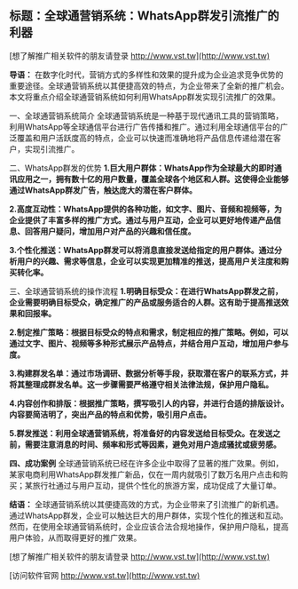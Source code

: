 ## **标题：全球通营销系统：WhatsApp群发引流推广的利器**

[想了解推广相关软件的朋友请登录 http://www.vst.tw](http://www.vst.tw)

**导语：**
在数字化时代，营销方式的多样性和效果的提升成为企业追求竞争优势的重要途径。全球通营销系统以其便捷高效的特点，为企业带来了全新的推广机会。本文将重点介绍全球通营销系统如何利用WhatsApp群发实现引流推广的效果。

一、全球通营销系统简介
全球通营销系统是一种基于现代通讯工具的营销策略，利用WhatsApp等全球通信平台进行广告传播和推广。通过利用全球通信平台的广泛覆盖和用户活跃度高的特点，企业可以快速而准确地将产品信息传递给潜在客户，实现引流推广。

二、WhatsApp群发的优势
**1.巨大用户群体：WhatsApp作为全球最大的即时通讯应用之一，拥有数十亿的用户数量，覆盖全球各个地区和人群。这使得企业能够通过WhatsApp群发广告，触达庞大的潜在客户群体。**

**2.高度互动性：WhatsApp提供的各种功能，如文字、图片、音频和视频等，为企业提供了丰富多样的推广方式。通过与用户互动，企业可以更好地传递产品信息、回答用户疑问，增加用户对产品的兴趣和信任度。**

**3.个性化推送：WhatsApp群发可以将消息直接发送给指定的用户群体。通过分析用户的兴趣、需求等信息，企业可以实现更加精准的推送，提高用户关注度和购买转化率。**

三、全球通营销系统的操作流程
**1.明确目标受众：在进行WhatsApp群发之前，企业需要明确目标受众，确定推广的产品或服务适合的人群。这有助于提高推送效果和回报率。**

**2.制定推广策略：根据目标受众的特点和需求，制定相应的推广策略。例如，可以通过文字、图片、视频等多种形式展示产品特点，并结合用户互动，增加用户参与度。**

**3.构建群发名单：通过市场调研、数据分析等手段，获取潜在客户的联系方式，并将其整理成群发名单。这一步骤需要严格遵守相关法律法规，保护用户隐私。**

**4.内容创作和排版：根据推广策略，撰写吸引人的内容，并进行合适的排版设计。内容要简洁明了，突出产品的特点和优势，吸引用户点击。**

**5.群发推送：利用全球通营销系统，将准备好的内容发送给目标受众。在发送之前，需要注意消息的时间、频率和形式等因素，避免对用户造成骚扰或疲劳感。**

**四、成功案例**
全球通营销系统已经在许多企业中取得了显著的推广效果。例如，某家电商利用WhatsApp群发推广新品，仅在一周内就吸引了数万名用户点击和购买；某旅行社通过与用户互动，提供个性化的旅游方案，成功促成了大量订单。

**结语：**
全球通营销系统以其便捷高效的方式，为企业带来了引流推广的新机遇。通过WhatsApp群发，企业可以触达巨大的用户群体，实现个性化的推送和互动。然而，在使用全球通营销系统时，企业应该合法合规地操作，保护用户隐私，提高用户体验，从而取得更好的推广效果。

[想了解推广相关软件的朋友请登录 http://www.vst.tw](http://www.vst.tw)


[访问软件官网 http://www.vst.tw](http://www.vst.tw)
